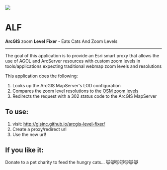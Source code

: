 ![](http://img2.wikia.nocookie.net/__cb20110128060130/alf/images/9/92/Cat_sandwich.jpg)
# ALF
 **ArcGIS** zoom **Level** **Fixer** - Eats Cats And Zoom Levels


---

The goal of this application is to provide an Esri smart proxy that allows the use of AGOL and ArcServer resources with custom zoom levels in tools/applications expecting traditional webmap zoom levels and resolutions

This application does the following:

1. Looks up the ArcGIS MapServer's LOD configuration
2. Compares the zoom level resolutions to the [OSM zoom levels](http://wiki.openstreetmap.org/wiki/Zoom_levels) 
3. Redirects the request with a 302 status code to the ArcGIS MapServer


To use:
-----------

1. visit: http://gisinc.github.io/arcgis-level-fixer/
2. Create a proxy/redirect url
3. Use the new url!
 
If you like it:
---

Donate to a pet charity to feed the hungry cats...
:smiley_cat::smile_cat::heart_eyes_cat::kissing_cat::smirk_cat::scream_cat::joy_cat:
